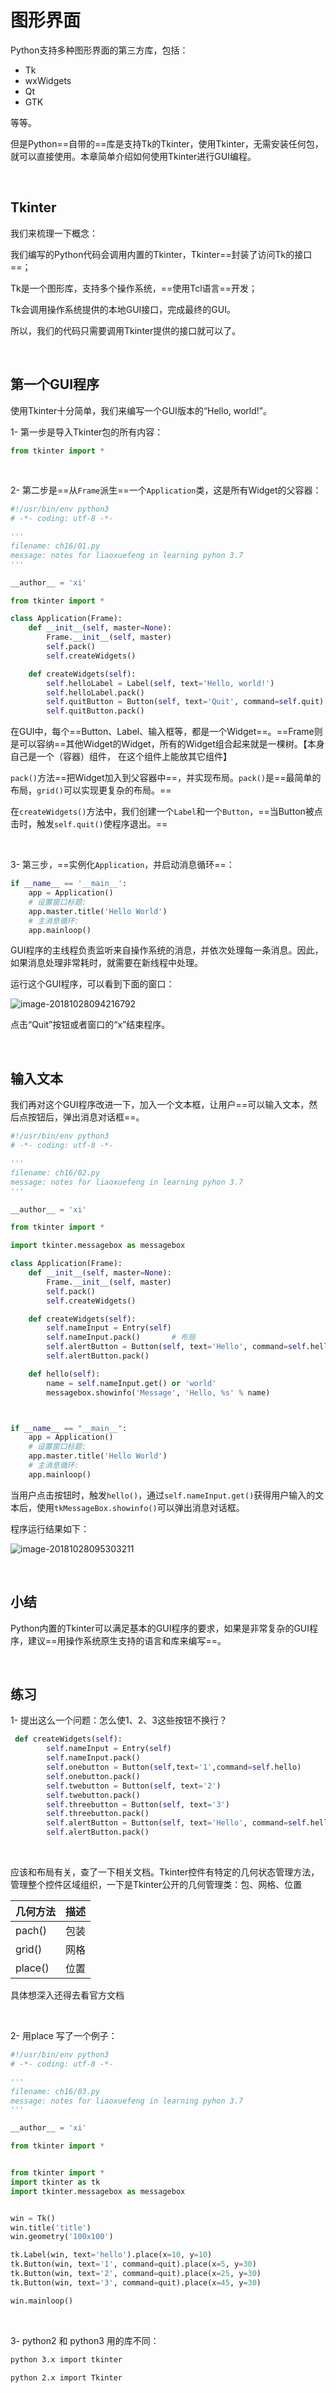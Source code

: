 # 图形界面

Python支持多种图形界面的第三方库，包括：

- Tk
- wxWidgets
- Qt
- GTK

等等。

但是Python==自带的==库是支持Tk的Tkinter，使用Tkinter，无需安装任何包，就可以直接使用。本章简单介绍如何使用Tkinter进行GUI编程。

<br>

## Tkinter

我们来梳理一下概念：

我们编写的Python代码会调用内置的Tkinter，Tkinter==封装了访问Tk的接口==；

Tk是一个图形库，支持多个操作系统，==使用Tcl语言==开发；

Tk会调用操作系统提供的本地GUI接口，完成最终的GUI。

所以，我们的代码只需要调用Tkinter提供的接口就可以了。

<br>

## 第一个GUI程序

使用Tkinter十分简单，我们来编写一个GUI版本的“Hello, world!”。

1- 第一步是导入Tkinter包的所有内容：

```python
from tkinter import *
```

<br>

2- 第二步是==从`Frame`派生==一个`Application`类，这是所有Widget的父容器：

```python
#!/usr/bin/env python3
# -*- coding: utf-8 -*-

'''
filename: ch16/01.py
message: notes for liaoxuefeng in learning pyhon 3.7
'''

__author__ = 'xi'

from tkinter import *

class Application(Frame):
    def __init__(self, master=None):
        Frame.__init__(self, master)
        self.pack()
        self.createWidgets()

    def createWidgets(self):
        self.helloLabel = Label(self, text='Hello, world!')
        self.helloLabel.pack()
        self.quitButton = Button(self, text='Quit', command=self.quit)
        self.quitButton.pack()

```

在GUI中，每个==Button、Label、输入框等，都是一个Widget==。==Frame则是可以容纳==其他Widget的Widget，所有的Widget组合起来就是一棵树。【本身自己是一个（容器）组件， 在这个组件上能放其它组件】

`pack()`方法==把Widget加入到父容器中==，并实现布局。`pack()`是==最简单的布局，`grid()`可以实现更复杂的布局。==

在`createWidgets()`方法中，我们创建一个`Label`和一个`Button`，==当Button被点击时，触发`self.quit()`使程序退出。==

<br>

3- 第三步，==实例化`Application`，并启动消息循环==：

```python
if __name__ == '__main__':
    app = Application()
    # 设置窗口标题:
    app.master.title('Hello World')
    # 主消息循环:
    app.mainloop()
```

GUI程序的主线程负责监听来自操作系统的消息，并依次处理每一条消息。因此，如果消息处理非常耗时，就需要在新线程中处理。

运行这个GUI程序，可以看到下面的窗口：

![image-20181028094216792](image-20181028094216792.png)



点击“Quit”按钮或者窗口的“x”结束程序。

<br>

## 输入文本

我们再对这个GUI程序改进一下，加入一个文本框，让用户==可以输入文本，然后点按钮后，弹出消息对话框==。

```python
#!/usr/bin/env python3
# -*- coding: utf-8 -*-

'''
filename: ch16/02.py
message: notes for liaoxuefeng in learning pyhon 3.7
'''

__author__ = 'xi'

from tkinter import *

import tkinter.messagebox as messagebox

class Application(Frame):
    def __init__(self, master=None):
        Frame.__init__(self, master)
        self.pack()
        self.createWidgets()

    def createWidgets(self):
        self.nameInput = Entry(self)
        self.nameInput.pack()   	# 布局
        self.alertButton = Button(self, text='Hello', command=self.hello)	# 点击执行函数；
        self.alertButton.pack()

    def hello(self):
        name = self.nameInput.get() or 'world'
        messagebox.showinfo('Message', 'Hello, %s' % name)



if __name__ == "__main__":
    app = Application()
    # 设置窗口标题:
    app.master.title('Hello World')
    # 主消息循环:
    app.mainloop()

```

当用户点击按钮时，触发`hello()`，通过`self.nameInput.get()`获得用户输入的文本后，使用`tkMessageBox.showinfo()`可以弹出消息对话框。

程序运行结果如下：

![image-20181028095303211](image-20181028095303211.png)

<br>

## 小结

Python内置的Tkinter可以满足基本的GUI程序的要求，如果是非常复杂的GUI程序，建议==用操作系统原生支持的语言和库来编写==。

<br>

## 练习

1- 提出这么一个问题：怎么使1、2、3这些按钮不换行？

```python
 def createWidgets(self):
        self.nameInput = Entry(self)
        self.nameInput.pack()
        self.onebutton = Button(self,text='1',command=self.hello)
        self.onebutton.pack()
        self.twebutton = Button(self, text='2')
        self.twebutton.pack()
        self.threebutton = Button(self, text='3')
        self.threebutton.pack()
        self.alertButton = Button(self, text='Hello', command=self.hello)
        self.alertButton.pack()
```

<br>

应该和布局有关，查了一下相关文档。Tkinter控件有特定的几何状态管理方法，管理整个控件区域组织，一下是Tkinter公开的几何管理类：包、网格、位置

| 几何方法 | 描述 |
| -------- | ---- |
| pach()   | 包装 |
| grid()   | 网格 |
| place()  | 位置 |



具体想深入还得去看官方文档

<br>

2-  用place 写了一个例子：

```python
#!/usr/bin/env python3
# -*- coding: utf-8 -*-

'''
filename: ch16/03.py
message: notes for liaoxuefeng in learning pyhon 3.7
'''

__author__ = 'xi'

from tkinter import *


from tkinter import *
import tkinter as tk
import tkinter.messagebox as messagebox


win = Tk()
win.title('title')
win.geometry('100x100')

tk.Label(win, text='hello').place(x=10, y=10)
tk.Button(win, text='1', command=quit).place(x=5, y=30)
tk.Button(win, text='2', command=quit).place(x=25, y=30)
tk.Button(win, text='3', command=quit).place(x=45, y=30)

win.mainloop()

```

<br>

3- python2  和 python3 用的库不同：

```sh
python 3.x import tkinter

python 2.x import Tkinter
```

















